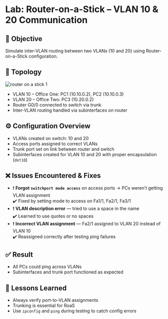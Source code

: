 
# Lab: Router-on-a-Stick – VLAN 10 & 20 Communication

## 🎯 Objective
Simulate inter-VLAN routing between two VLANs (10 and 20) using Router-on-a-Stick configuration.

## 🧰 Topology
![router on a stick 1](https://github.com/user-attachments/assets/e63bbcaf-5d07-4f43-86dd-68b24e8ad9f4)


- VLAN 10 – Office One: PC1 (10.10.0.2), PC2 (10.10.0.3)
- VLAN 20 – Office Two: PC3 (10.20.0.2)
- Router G0/0 connected to switch via trunk
- Inter-VLAN routing handled via subinterfaces on router

## ⚙️ Configuration Overview
- VLANs created on switch: 10 and 20
- Access ports assigned to correct VLANs
- Trunk port set on link between router and switch
- Subinterfaces created for VLAN 10 and 20 with proper encapsulation (`dot1Q`)

## ❌ Issues Encountered & Fixes
- ❗ **Forgot `switchport mode access`** on access ports → PCs weren’t getting VLAN assignment  
  ✔️ Fixed by setting mode to access on Fa1/1, Fa2/1, Fa3/1
- ❗ **VLAN description error** — tried to use a space in the name  
  ✔️ Learned to use quotes or no spaces
- ❗ **Incorrect VLAN assignment** — Fa2/1 assigned to VLAN 20 instead of VLAN 10  
  ✔️ Reassigned correctly after testing ping failures

## ✅ Result
- All PCs could ping across VLANs
- Subinterfaces and trunk port functioned as expected

## 🧠 Lessons Learned
- Always verify port-to-VLAN assignments
- Trunking is essential for RoaS
- Use `ipconfig` and `ping` during testing to catch config errors
